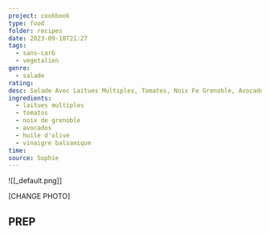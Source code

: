 ```yaml
---
project: cookbook
type: food
folder: recipes
date: 2023-09-10T21:27
tags:
  - sans-carb
  - vegetalien
genre:
  - salade
rating: 
desc: Salade Avec Laitues Multiples, Tomates, Noix Fe Grenoble, Avocados, Huile D’olive Et Vinaigre Balsamique
ingredients:
  - laitues multiples
  - tomatos
  - noix de grenoble
  - avocados
  - huile d'olive
  - vinaigre balsamique
time: 
source: Sophie
---
```


![[_default.png]]

[CHANGE PHOTO]



## PREP




